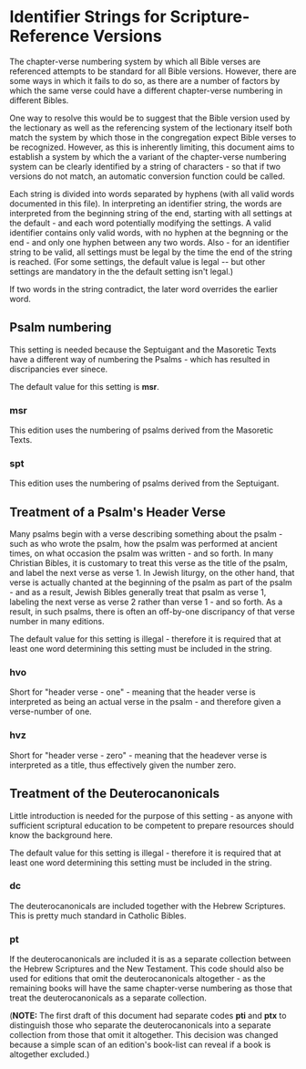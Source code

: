 # Identifier Strings for Scripture-Reference Versions
The chapter-verse numbering system by which all Bible verses
are referenced attempts to be standard for all Bible versions.
However, there are some ways in which it fails to do so,
as there are a number of factors by which the same verse
could have a different chapter-verse numbering in different
Bibles.

One way to resolve this would be to suggest that the Bible
version used by the lectionary as well as the referencing
system of the lectionary itself both match the system
by which those in the congregation expect Bible verses
to be recognized.
However, as this is inherently limiting, this document
aims to establish a system by which the a variant of the
chapter-verse numbering system can be clearly identified
by a string of characters - so that if two versions do
not match, an automatic conversion function could be
called.

Each string is divided into words separated by hyphens
(with all valid words documented in this file).
In interpreting an identifier string, the words are
interpreted from the beginning string of the end,
starting with all settings at the default - and
each word potentially modifying the settings.
A valid identifier contains only valid words, with
no hyphen at the begnning or the end - and only one hyphen
between any two words.
Also - for an identifier string to be valid, all
settings must be legal by the time the end of the
string is reached. (For some settings, the default
value is legal -- but other settings are mandatory
in the the default setting isn't legal.)

If two words in the string contradict, the later
word overrides the earlier word.

## Psalm numbering
This setting is needed because the Septuigant and the Masoretic
Texts have a different way of numbering the Psalms - which
has resulted in discripancies ever sinece.

The default value for this setting is __msr__.

### msr
This edition uses the numbering of psalms derived from the Masoretic Texts.

### spt
This edition uses the numbering of psalms derived from the Septuigant.

## Treatment of a Psalm's Header Verse
Many psalms begin with a verse describing something about the
psalm - such as who wrote the psalm, how the psalm was performed
at ancient times, on what occasion the psalm was written - and so forth.
In many Christian Bibles, it is customary to treat this verse as
the title of the psalm, and label the next verse as verse 1.
In Jewish liturgy, on the other hand, that verse is actually
chanted at the beginning of the psalm as part of the psalm - and
as a result, Jewish Bibles generally treat that psalm as verse 1,
labeling the next verse as verse 2 rather than verse 1 - and so forth.
As a result, in such psalms, there is often an off-by-one discripancy
of that verse number in many editions.

The default value for this setting is illegal - therefore it is
required that at least one word determining this setting must be
included in the string.

### hvo
Short for "header verse - one" - meaning that the header verse
is interpreted as being an actual verse in the psalm - and therefore
given a verse-number of one.

### hvz
Short for "header verse - zero" - meaning that the headever verse
is interpreted as a title, thus effectively given the number zero.

## Treatment of the Deuterocanonicals
Little introduction is needed for the purpose of this setting - as
anyone with sufficient scriptural education to be competent to prepare
resources should know the background here.

The default value for this setting is illegal - therefore it is
required that at least one word determining this setting must be
included in the string.

### dc
The deuterocanonicals are included together with the Hebrew Scriptures.
This is pretty much standard in Catholic Bibles.

### pt
If the deuterocanonicals are included it is as a separate collection between
the Hebrew Scriptures and the New Testament.
This code should also be used for editions that omit the deuterocanonicals
altogether - as the remaining books will have the same chapter-verse
numbering as those that treat the deuterocanonicals as a separate
collection.

(__NOTE:__ The first draft of this document had separate codes __pti__
and __ptx__ to distinguish those who separate the deuterocanonicals
into a separate collection from those that omit it altogether.
This decision was changed because a simple scan of an edition's
book-list can reveal if a book is altogether excluded.)
